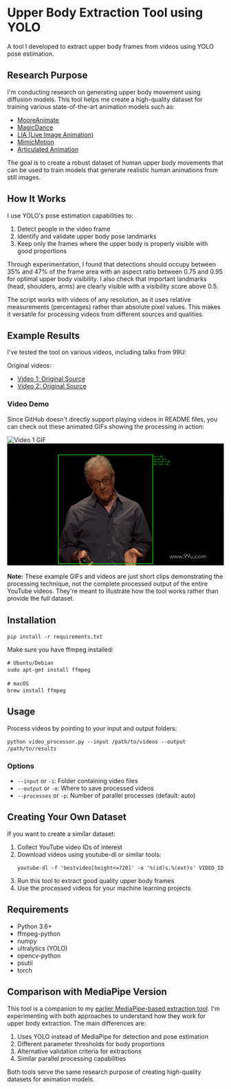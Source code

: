 # Upper Body Extraction Tool using YOLO

A tool I developed to extract upper body frames from videos using YOLO pose estimation.

## Research Purpose

I'm conducting research on generating upper body movement using diffusion models. This tool helps me create a high-quality dataset for training various state-of-the-art animation models such as:

- [MooreAnimate](https://github.com/snap-research/articulated-animation)
- [MagicDance](https://boese0601.github.io/magicdance/)
- [LIA (Live Image Animation)](https://wyhsirius.github.io/LIA-project/)
- [MimicMotion](https://tencent.github.io/MimicMotion/)
- [Articulated Animation](https://snap-research.github.io/articulated-animation/)

The goal is to create a robust dataset of human upper body movements that can be used to train models that generate realistic human animations from still images.

## How It Works

I use YOLO's pose estimation capabilities to:
1. Detect people in the video frame
2. Identify and validate upper body pose landmarks
3. Keep only the frames where the upper body is properly visible with good proportions

Through experimentation, I found that detections should occupy between 35% and 47% of the frame area with an aspect ratio between 0.75 and 0.95 for optimal upper body visibility. I also check that important landmarks (head, shoulders, arms) are clearly visible with a visibility score above 0.5.

The script works with videos of any resolution, as it uses relative measurements (percentages) rather than absolute pixel values. This makes it versatile for processing videos from different sources and qualities.

## Example Results

I've tested the tool on various videos, including talks from 99U:

Original videos:
- [Video 1: Original Source](https://www.youtube.com/watch?v=ayQeYjSVd3Y&ab_channel=99U)
- [Video 2: Original Source](https://www.youtube.com/watch?v=R75AfAjsTiQ&ab_channel=99U)

### Video Demo

Since GitHub doesn't directly support playing videos in README files, you can check out these animated GIFs showing the processing in action:

![Video 1 GIF](./GIFs/video1_yolo.gif)
![Video 2 GIF](./GIFs/video2_yolo.gif)

**Note:** These example GIFs and videos are just short clips demonstrating the processing technique, not the complete processed output of the entire YouTube videos. They're meant to illustrate how the tool works rather than provide the full dataset.

## Installation

```
pip install -r requirements.txt
```

Make sure you have ffmpeg installed:
```
# Ubuntu/Debian
sudo apt-get install ffmpeg

# macOS
brew install ffmpeg
```

## Usage

Process videos by pointing to your input and output folders:

```
python video_processor.py --input /path/to/videos --output /path/to/results
```

### Options

- `--input` or `-i`: Folder containing video files
- `--output` or `-o`: Where to save processed videos
- `--processes` or `-p`: Number of parallel processes (default: auto)

## Creating Your Own Dataset

If you want to create a similar dataset:

1. Collect YouTube video IDs of interest
2. Download videos using youtube-dl or similar tools:
   ```
   youtube-dl -f 'bestvideo[height<=720]' -o '%(id)s.%(ext)s' VIDEO_ID
   ```
3. Run this tool to extract good quality upper body frames
4. Use the processed videos for your machine learning projects

## Requirements

- Python 3.6+
- ffmpeg-python
- numpy
- ultralytics (YOLO)
- opencv-python
- psutil
- torch

## Comparison with MediaPipe Version

This tool is a companion to my [earlier MediaPipe-based extraction tool](https://github.com/yourusername/upperbody_extraction_mediapipe). I'm experimenting with both approaches to understand how they work for upper body extraction. The main differences are:

1. Uses YOLO instead of MediaPipe for detection and pose estimation
2. Different parameter thresholds for body proportions
3. Alternative validation criteria for extractions
4. Similar parallel processing capabilities

Both tools serve the same research purpose of creating high-quality datasets for animation models.
